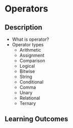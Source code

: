 # Operators

## Description

- What is operator?
- Operator types
  - Arithmetic
  - Assignment
  - Comparison
  - Logical
  - Bitwise
  - String
  - Conditional
  - Comma
  - Unary
  - Relational
  - Ternary

## Learning Outcomes